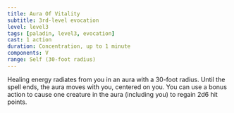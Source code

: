 ```yaml
---
title: Aura Of Vitality
subtitle: 3rd-level evocation
level: level3
tags: [paladin, level3, evocation]
cast: 1 action
duration: Concentration, up to 1 minute
components: V
range: Self (30-foot radius)
---
```

Healing energy radiates from you in an aura with a 30-foot radius. Until the spell ends, the aura moves with you, centered on you. You can use a bonus action to cause one creature in the aura (including you) to regain 2d6 hit points.